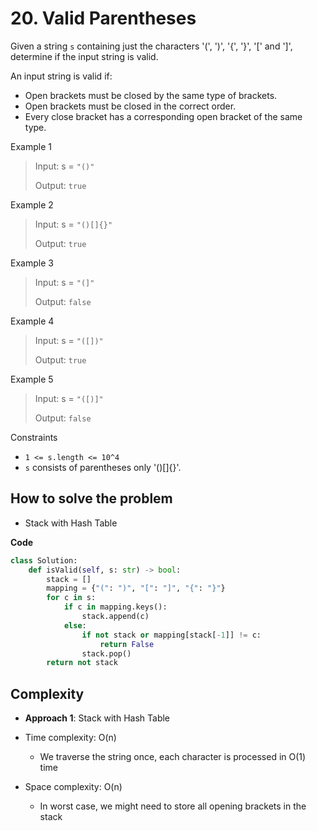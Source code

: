 # 20. Valid Parentheses
<Badge type="tip" text="Easy" />[<Badge type="info" text="LeetCode" />](https://leetcode.com/problems/valid-parentheses/)

Given a string `s` containing just the characters '(', ')', '{', '}', '[' and ']', determine if the input string is valid.

An input string is valid if:
- Open brackets must be closed by the same type of brackets.
- Open brackets must be closed in the correct order.
- Every close bracket has a corresponding open bracket of the same type.

Example 1
> Input: s = `"()"`
>
> Output: `true`

Example 2
> Input: s = `"()[]{}"`
>
> Output: `true`

Example 3
> Input: s = `"(]"`
>
> Output: `false`

Example 4
> Input: s = `"([])"`
>
> Output: `true`

Example 5
> Input: s = `"([)]"`
>
> Output: `false`

Constraints
- `1 <= s.length <= 10^4`
- `s` consists of parentheses only '()[]{}'.

## How to solve the problem

- Stack with Hash Table

**Code**

```python
class Solution:
    def isValid(self, s: str) -> bool:
        stack = []
        mapping = {"(": ")", "[": "]", "{": "}"}
        for c in s:
            if c in mapping.keys():
                stack.append(c)
            else:
                if not stack or mapping[stack[-1]] != c:
                    return False
                stack.pop()
        return not stack
```

## Complexity

- **Approach 1**: Stack with Hash Table

- Time complexity: O(n)
  - We traverse the string once, each character is processed in O(1) time

- Space complexity: O(n)
  - In worst case, we might need to store all opening brackets in the stack


